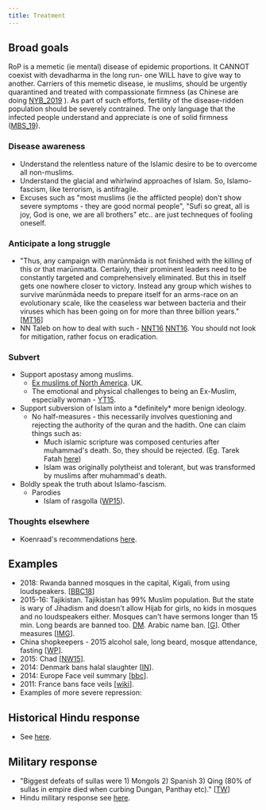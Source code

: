 ```yaml
---
title: Treatment
---
```


## Broad goals

RoP is a memetic (ie mental) disease of epidemic proportions. It CANNOT coexist with devadharma in the long run- one WILL have to give way to another. Carriers of this memetic disease, ie muslims, should be urgently quarantined and treated with compassionate firmness (as Chinese are doing [NYB_2019](https://www.nybooks.com/articles/2019/02/07/reeducating-xinjiangs-muslims/) ). As part of such efforts, fertility of the disease-ridden population should be severely contrained. The only language that the infected people understand and appreciate is one of solid firmness ([MBS_19](https://www.newsweek.com/saudi-arabia-mohammad-bin-salman-defends-china-concentration-camps-muslims-1340592)).

### Disease awareness
- Understand the relentless nature of the Islamic desire to be to overcome all non-muslims. 
- Understand the glacial and whirlwind approaches of Islam. So, Islamo-fascism, like terrorism, is antifragile.
- Excuses such as "most muslims (ie the afflicted people) don't show severe symptoms - they are good normal people", "Sufi so great, all is joy, God is one, we are all brothers" etc.. are just techneques of fooling oneself.

### Anticipate a long struggle
- "Thus, any campaign with marūnmāda is not finished with the killing of this or that marūnmatta. Certainly, their prominent leaders need to be constantly targeted and comprehensively eliminated. But this in itself gets one nowhere closer to victory. Instead any group which wishes to survive marūnmāda needs to prepare itself for an arms-race on an evolutionary scale, like the ceaseless war between bacteria and their viruses which has been going on for more than three billion years." \[[MT16](https://manasataramgini.wordpress.com/2016/07/09/a-geopolitical-package-july-2016/)\]
- NN Taleb on how to deal with such - [NNT16](https://twitter.com/nntaleb/status/776691991887347713) [NNT16](http://i.imgur.com/t0fFA6d.jpg). You should not look for mitigation, rather focus on eradication.

### Subvert
- Support apostasy among muslims.
    - [Ex muslims of North America](http://www.exmna.org/). UK.
    - The emotional and physical challenges to being an Ex-Muslim, especially woman - [YT15](https://www.youtube.com/watch?v=aW7wRfuSw0A).
- Support subversion of Islam into a \*definitely\* more benign ideology.
    - No half-measures - this necessarily involves questioning and rejecting the authority of the quran and the hadith. One can claim things such as:
        - Much islamic scripture was composed centuries after muhammad's death. So, they should be rejected. (Eg. Tarek Fatah [here](http://tarekfatah.com/what-is-the-difference-between-a-muslim-and-an-islamist/))
        - Islam was originally polytheist and tolerant, but was transformed by muslims after muhammad's death.
- Boldly speak the truth about Islamo-fascism.
    - Parodies
        - Islam of rasgolla ([WP15](https://agnimaan.wordpress.com/2015/12/06/welcome-to-the-true-islam/)).

### Thoughts elsewhere
- Koenraad's recommendations [here](http://koenraadelst.blogspot.com/2014/12/the-gentle-cure-for-intolerance.html).

## Examples
- 2018: Rwanda banned mosques in the capital, Kigali, from using loudspeakers. \[[BBC18](http://www.bbc.com/news/world-africa-43413645)\]
- 2015-16: Tajikistan. Tajikistan has 99% Muslim population. But the state is wary of Jihadism and doesn't allow Hijab for girls, no kids in mosques and no loudspeakers either. Mosques can't have sermons longer than 15 min. Long beards are banned too. [DM](https://www.dailymail.co.uk/news/article-3409790/Tajikistan-removes-headscarves-1-700-women-shaves-beards-13-000-men-tackle-jihadism.html?ito=amp_twitter_share-top).  Arabic name ban. \[[G](http://www.theguardian.com/world/2015/may/08/tajikistan-islam-arabic-names-crackdown)\]. Other measures \[[IMG](http://i.imgur.com/oW5k6sZ.png)\].
- China shopkeepers - 2015 alcohol sale, long beard, mosque attendance, fasting \[[WP](http://www.washingtonpost.com/blogs/worldviews/wp/2015/05/05/china-orders-muslim-shopkeepers-to-sell-alcohol-cigarettes-to-weaken-islam/?postshare=4441430823253623)\].
- 2015: Chad \[[NW15](http://europe.newsweek.com/chad-bans-burqas-after-boko-haram-suicide-bombings-328927?utm_content=bufferb7c16&utm_medium=social&utm_source=twitter.com&utm_campaign=buffer)\].
- 2014: Denmark bans halal slaughter \[[IN](http://www.independent.co.uk/news/world/europe/denmark-bans-halal-and-kosher-slaughter-as-minister-says-animal-rights-come-before-religion-9135580.html)\].
- 2014: Europe Face veil summary \[[bbc](http://www.bbc.com/news/world-europe-13038095)\].
- 2011: France bans face veils \[[wiki](https://en.wikipedia.org/wiki/French_ban_on_face_covering)\].
- Examples of more severe repression:

## Historical Hindu response

- See [here](../../abe-disease/).

## Military response

- "Biggest defeats of sullas were 1) Mongols 2) Spanish 3) Qing (80% of sullas in empire died when curbing Dungan, Panthay etc)." \[[TW](https://twitter.com/search?src=typd&q=from%3Arjrasva%20dungan)\]
- Hindu military response see [here](../../../../polity/external-affairs/defence/).
